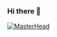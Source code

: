 ### Hi there 👋

[![MasterHead]([https://media.tenor.com/GVk4jB2u_i8AAAAC/coding.gif)](https://web-dev-portfolio-nu.vercel.app/](https://i.pinimg.com/originals/e4/26/70/e426702edf874b181aced1e2fa5c6cde.gif))

<!--
**tonyvuu/tonyvuu** is a ✨ _special_ ✨ repository because its `README.md` (this file) appears on your GitHub profile.

Here are some ideas to get you started:

- 🔭 I’m currently working on ...
- 🌱 I’m currently learning ...
- 👯 I’m looking to collaborate on ...
- 🤔 I’m looking for help with ...
- 💬 Ask me about ...
- 📫 How to reach me: ...
- 😄 Pronouns: ...
- ⚡ Fun fact: ...
-->
